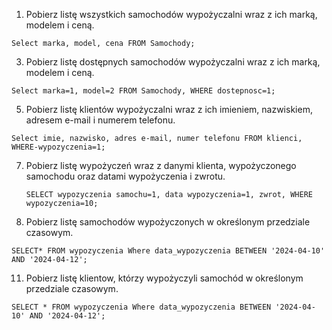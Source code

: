 
1. Pobierz listę wszystkich samochodów wypożyczalni wraz z ich marką, modelem i ceną.
```
Select marka, model, cena FROM Samochody;
```
3. Pobierz listę dostępnych samochodów wypożyczalni wraz z ich marką, modelem i ceną.
```
Select marka=1, model=2 FROM Samochody, WHERE dostepnosc=1;
```
5. Pobierz listę klientów wypożyczalni wraz z ich imieniem, nazwiskiem, adresem e-mail i numerem telefonu.
```
Select imie, nazwisko, adres e-mail, numer telefonu FROM klienci, WHERE-wypozyczenia=1;
```
7. Pobierz listę wypożyczeń wraz z danymi klienta, wypożyczonego samochodu oraz datami wypożyczenia i zwrotu.
   ```
   SELECT wypozyczenia samochu=1, data wypozyczenia=1, zwrot, WHERE wypozyczenia=10;
   ```
9. Pobierz listę samochodów wypożyczonych w określonym przedziale czasowym.
 ``` 
SELECT* FROM wypozyczenia Where data_wypozyczenia BETWEEN '2024-04-10' AND '2024-04-12';
 ```
11. Pobierz listę klientow, którzy wypożyczyli samochód w określonym przedziale czasowym.
```
SELECT * FROM wypozyczenia Where data_wypozyczenia BETWEEN '2024-04-10' AND '2024-04-12';
```
